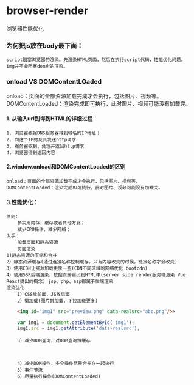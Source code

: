# browser-render
浏览器性能优化
### 为何把js放在body最下面：
    script阻塞浏览器的渲染。先渲染HTML页面，然后在执行script代码，性能优化问题。
    img并不会阻塞dom树的渲染。
### onload VS DOMContentLOaded  
onload：页面的全部资源加载完成才会执行，包括图片、视频等。  
DOMContentLoaded：渲染完成即可执行，此时图片、视频可能没有加载完。  
#### 1. 从输入url到得到HTML的详细过程：
    1. 浏览器根据DNS服务器得到域名的IP地址；  
    2. 向这个IP的及其发送http请求   
    3. 服务器收到、处理并返回http请求  
    4. 浏览器得到返回内容
#### 2.window.onload和DOMContentLoaded的区别
    onload：页面的全部资源加载完成才会执行，包括图片、视频等。
    DOMContentLoaded：渲染完成即可执行，此时图片、视频可能没有加载完。
#### 3.性能优化：
    原则:  
        多实用内存、缓存或者其他方发；   
        减少CPU操作，减少网络；
    入手：
        加载页面和静态资源   
        页面渲染  
    1)静态资源的压缩和合并  
    2）静态资源缓存(通过连接名称控制缓存，只有内容改变的时候，链接名称才会改变)   
    3）使用CDN让资源加载更快一些(CDN不同区域的网络优化 bootcdn)   
    4）使用SSR后端渲染，数据直接输出到HTML中(server side render服务端渲染 Vue React提出的概念) jsp、php、asp都属于后端渲染   
    渲染优化    
        1）CSS放前面，JS放后面    
        2）懒加载(图片懒加载，下拉加载更多)
```html
    <img id="img1" src="preview.png" data-realsrc="abc.png"/>>
```   
```javascript
    var img1 = document.getElementById('img1');
    img1.src = img1.getAttribute('data-realsrc');
```    
        3）减少DOM查询，对DOM查询做缓存   
```javascript
    
```   
        4）减少DOM操作，多个操作尽量合并在一起执行    
        5）事件节流    
        6）尽量执行操作(DOMContentLoaded)    
